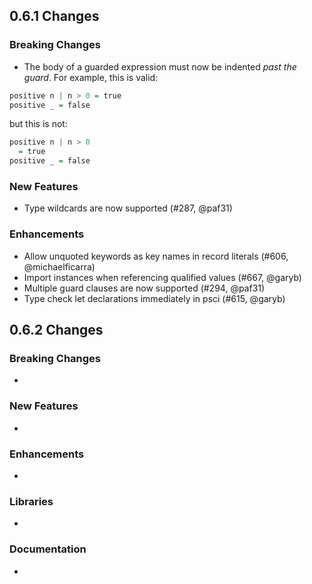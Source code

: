 ## 0.6.1 Changes

### Breaking Changes

- The body of a guarded expression must now be indented _past the guard_. For example, this is valid:

```haskell
positive n | n > 0 = true
positive _ = false
```

but this is not:

```haskell
positive n | n > 0
  = true
positive _ = false
```

### New Features

- Type wildcards are now supported (#287, @paf31)

### Enhancements

- Allow unquoted keywords as key names in record literals (#606, @michaelficarra)
- Import instances when referencing qualified values (#667, @garyb)
- Multiple guard clauses are now supported (#294, @paf31)
- Type check let declarations immediately in psci (#615, @garyb)

## 0.6.2 Changes

### Breaking Changes

-

### New Features

-

### Enhancements

-

### Libraries

-

### Documentation

-
